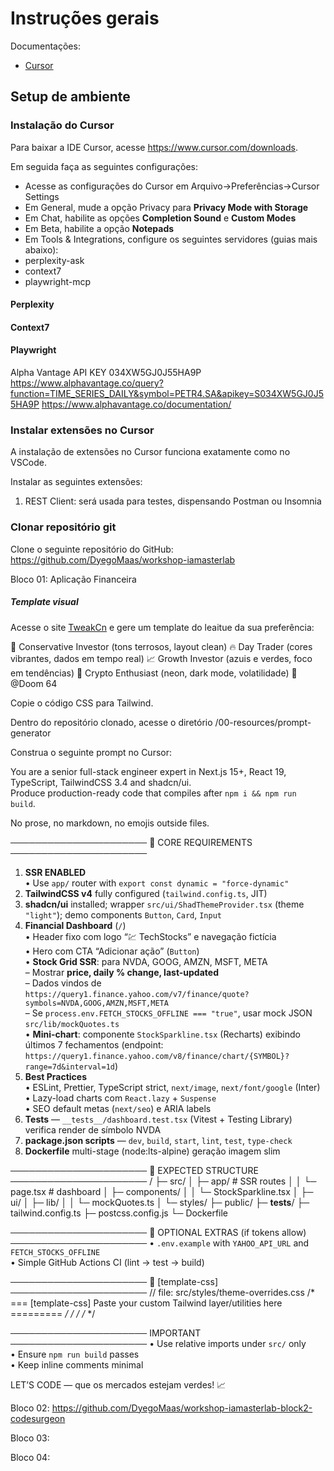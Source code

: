 # Instruções gerais

Documentações:
- [Cursor](https://docs.cursor.com/welcome)

## Setup de ambiente

### Instalação do Cursor

Para baixar a IDE Cursor, acesse https://www.cursor.com/downloads.

Em seguida faça as seguintes configurações:
- Acesse as configurações do Cursor em Arquivo->Preferências->Cursor Settings
- Em General, mude a opção Privacy para **Privacy Mode with Storage**
- Em Chat, habilite as opções **Completion Sound** e **Custom Modes**
- Em Beta, habilite a opção **Notepads**
- Em Tools & Integrations, configure os seguintes servidores (guias mais abaixo):
 - perplexity-ask
 - context7
 - playwright-mcp

#### Perplexity


#### Context7


#### Playwright




Alpha Vantage
API KEY
034XW5GJ0J55HA9P
https://www.alphavantage.co/query?function=TIME_SERIES_DAILY&symbol=PETR4.SA&apikey=S034XW5GJ0J55HA9P
https://www.alphavantage.co/documentation/



### Instalar extensões no Cursor

A instalação de extensões no Cursor funciona exatamente como no VSCode.

Instalar as seguintes extensões:
1. REST Client: será usada para testes, dispensando Postman ou Insomnia

### Clonar repositório git

Clone o seguinte repositório do GitHub:
https://github.com/DyegoMaas/workshop-iamasterlab


Bloco 01: Aplicação Financeira

##### Template visual

Acesse o site [TweakCn](https://tweakcn.com/editor/theme?tab=ai) e gere um template do leaitue da sua preferência:

🎯 Conservative Investor (tons terrosos, layout clean)
🔥 Day Trader (cores vibrantes, dados em tempo real)
📈 Growth Investor (azuis e verdes, foco em tendências)
💎 Crypto Enthusiast (neon, dark mode, volatilidade)
🎯 @Doom 64

Copie o código CSS para Tailwind.

Dentro do repositório clonado, acesse o diretório /00-resources/prompt-generator

Construa o seguinte prompt no Cursor:


You are a senior full-stack engineer expert in Next.js 15+, React 19, TypeScript,
TailwindCSS 3.4 and shadcn/ui.  
Produce production-ready code that compiles after `npm i && npm run build`.

No prose, no markdown, no emojis outside files.

──────────────────────
📝 CORE REQUIREMENTS
──────────────────────
1. **SSR ENABLED**  
   • Use `app/` router with `export const dynamic = "force-dynamic"`  
2. **TailwindCSS v4** fully configured (`tailwind.config.ts`, JIT)  
3. **shadcn/ui** installed; wrapper `src/ui/ShadThemeProvider.tsx` (theme `"light"`); demo components `Button`, `Card`, `Input`  
4. **Financial Dashboard** (`/`)  
   • Header fixo com logo “💹 TechStocks” e navegação fictícia  
   • Hero com CTA “Adicionar ação” (`Button`)  
   • **Stock Grid SSR**: para NVDA, GOOG, AMZN, MSFT, META  
        – Mostrar **price, daily % change, last-updated**  
        – Dados vindos de `https://query1.finance.yahoo.com/v7/finance/quote?symbols=NVDA,GOOG,AMZN,MSFT,META`  
        – Se `process.env.FETCH_STOCKS_OFFLINE === "true"`, usar mock JSON `src/lib/mockQuotes.ts`  
   • **Mini-chart**: componente `StockSparkline.tsx` (Recharts) exibindo últimos 7 fechamentos (endpoint:  
     `https://query1.finance.yahoo.com/v8/finance/chart/{SYMBOL}?range=7d&interval=1d`)  
5. **Best Practices**  
   • ESLint, Prettier, TypeScript strict, `next/image`, `next/font/google` (Inter)  
   • Lazy-load charts com `React.lazy` + `Suspense`  
   • SEO default metas (`next/seo`) e ARIA labels  
6. **Tests** — `__tests__/dashboard.test.tsx` (Vitest + Testing Library) verifica render de símbolo NVDA  
7. **package.json scripts** — `dev`, `build`, `start`, `lint`, `test`, `type-check`  
8. **Dockerfile** multi-stage (node:lts-alpine) geração imagem slim

──────────────────────
📁 EXPECTED STRUCTURE
──────────────────────
/
├─ src/
│  ├─ app/                      # SSR routes
│  │   └─ page.tsx              # dashboard
│  ├─ components/
│  │   └─ StockSparkline.tsx
│  ├─ ui/
│  ├─ lib/
│  │   └─ mockQuotes.ts
│  └─ styles/
├─ public/
├─ __tests__/
├─ tailwind.config.ts
├─ postcss.config.js
└─ Dockerfile

──────────────────────
🌱 OPTIONAL EXTRAS (if tokens allow)
──────────────────────
• `.env.example` with `YAHOO_API_URL` and `FETCH_STOCKS_OFFLINE`  
• Simple GitHub Actions CI (lint → test → build)

──────────────────────
🎨 [template-css]
──────────────────────
// file: src/styles/theme-overrides.css
/* === [template-css] Paste your custom Tailwind layer/utilities here ========= */
/*                                                                            */
/*                                                                            */

──────────────────────
IMPORTANT
──────────────────────
• Use relative imports under `src/` only  
• Ensure `npm run build` passes  
• Keep inline comments minimal

LET’S CODE — que os mercados estejam verdes! 📈





Bloco 02:
https://github.com/DyegoMaas/workshop-iamasterlab-block2-codesurgeon

Bloco 03:


Bloco 04:



